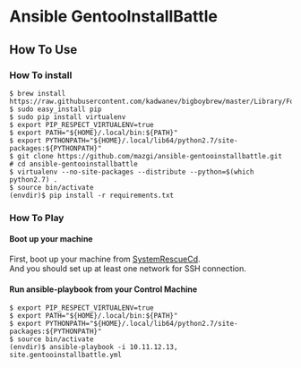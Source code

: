 # Ansible GentooInstallBattle

## How To Use

### How To install

```shellsession
$ brew install https://raw.githubusercontent.com/kadwanev/bigboybrew/master/Library/Formula/sshpass.rb
$ sudo easy_install pip
$ sudo pip install virtualenv
$ export PIP_RESPECT_VIRTUALENV=true
$ export PATH="${HOME}/.local/bin:${PATH}"
$ export PYTHONPATH="${HOME}/.local/lib64/python2.7/site-packages:${PYTHONPATH}"
$ git clone https://github.com/mazgi/ansible-gentooinstallbattle.git
# cd ansible-gentooinstallbattle
$ virtualenv --no-site-packages --distribute --python=$(which python2.7) .
$ source bin/activate
(envdir)$ pip install -r requirements.txt
```

### How To Play

#### Boot up your machine

First, boot up your machine from [SystemRescueCd](https://www.system-rescue-cd.org/SystemRescueCd_Homepage).  
And you should set up at least one network for SSH connection.

#### Run ansible-playbook from your Control Machine

```shellsession
$ export PIP_RESPECT_VIRTUALENV=true
$ export PATH="${HOME}/.local/bin:${PATH}"
$ export PYTHONPATH="${HOME}/.local/lib64/python2.7/site-packages:${PYTHONPATH}"
$ source bin/activate
(envdir)$ ansible-playbook -i 10.11.12.13, site.gentooinstallbattle.yml
```
